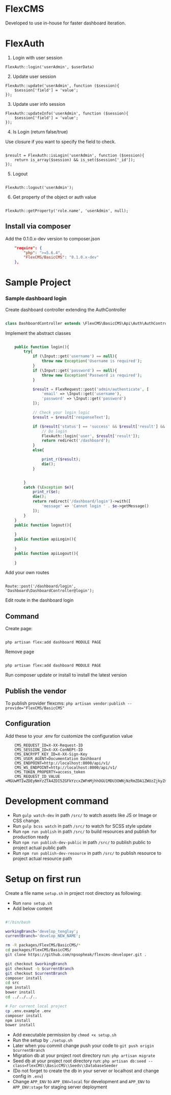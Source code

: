 # FlexCMS

Developed to use in-house for faster dashboard iteration.

# FlexAuth

1. Login with user session

`FlexAuth::login('userAdmin', $userData)`

2. Update user session

```
FlexAuth::update('userAdmin', function ($session){
    $session['field'] = 'value';
});

```
3. Update user info session

```
FlexAuth::updateInfo('userAdmin', function ($session){
    $session['field'] = 'value';
});

```

4. Is Login (return false/true)

Use closure if you want to specify the field to check.

```

$result = FlexAuth::isLogin('userAdmin', function ($session){
    return is_array($session) && is_set($session['_id']);
});

```

5. Logout

```

FlexAuth::logout('userAdmin');

```

6. Get property of the object or auth value

```

FlexAuth::getProperty('role.name', 'userAdmin', null);

```

## Install via composer 

Add the 0.1.0.x-dev version to composer.json

```json
    "require": {
        "php": ">=5.6.4",
        "FlexCMS/BasicCMS": "0.1.0.x-dev"
    },

```
# Sample Project

### Sample dashboard login 

Create dashboard controller extending the AuthController

```php

class DashboardController extends \FlexCMS\BasicCMS\Api\Auth\AuthController

```

Implement the abstract classes

```php

    public function login(){
        try{
            if (\Input::get('username') == null){
                throw new Exception('Username is required');
            }
            if (\Input::get('password') == null){
                throw new Exception('Password is required');
            }

            $result = FlexRequest::post('admin/authenticate', [
                'email' => \Input::get('username'),
                'password' => \Input::get('password')
            ]);

            // Check your login logic
            $result = $result['responseText'];

            if ($result['status'] == 'success' && $result['result'] && isset($result['result']['token'])){
                // Do login
                FlexAuth::login('user', $result['result']);
                return redirect('/dashboard');
            }
            else{

                print_r($result);
                die();
            }


        }
        catch (\Exception $e){
            print_r($e);
            die();
            return redirect('/dashboard/login')->with([
                'message' => 'Cannot login ' . $e->getMessage()
            ]);
        }
    }
    public function logout(){
        
    }
    public function apiLogin(){
        
    }
    public function apiLogout(){
        
    }

```

Add your own routes

```

Route::post('/dashboard/login', 'Dashboard\DashboardController@login');

```

Edit route in the dashboard login

## Command

Create page:

```

php artisan flex:add dashboard MODULE PAGE

```

Remove page

```

php artisan flex:add dashboard MODULE PAGE

```

Run composer update or install to install the latest version

## Publish the vendor

To publish provider flexcms: `php artisan vendor:publish --provide="FlexCMS/BasicCMS"`

## Configuration

Add these to your .env for customize the configuration value

```
    CMS_REQUEST_ID=X-XX-Request-ID
    CMS_SESSION_ID=X-XX-ConNEPt-ID
    CMS_ENCRYPT_KEY_ID=X-XX-Sign-Key
	CMS_USER_AGENT=Documentation Dashboard
    CMS_ENDPOINT=http://localhost:8000/api/v1/
	CMS_WS_ENDPOINT=http://localhost:8000/api/v1/
	CMS_TOKEN_PROPERTY=access_token
    CMS_REQUEST_ID_VALUE =MGUwMTIwZDEyNmYzZTA4ZDI5ZGFkYzcxZWFmMjhhOGU1MDU3OWNjNzRmZDA1ZWUzZjkyZmU5NTc0OWI1ZjE4Nw==
```

# Development command

- Run `gulp watch-dev` in path `/src/` to watch assets like JS or Image or CSS change.
- Run `gulp bcss watch` in path `/src/` to watch for SCSS style update
- Run `npm run publish` in path `/src/` to build resources and publish for production ready
- Run `npm run publish-dev-public` in path `/src/` to publish public to project actual public path
- Run `npm run publish-dev-resource` in path `/src/` to publish resource to project actual resource path

# Setup on first run

Create a file name `setup.sh` in project root directory as following:

- Run `nano setup.sh`
- Add below content

```sh

#!/bin/bash

workingBranch='develop_tenglay';
currentBranch='develop_NEW_NAME';

rm -R packages/FlexCMS/BasicCMS/*
cd packages/FlexCMS/BasicCMS/
git clone https://github.com/npsopheak/flexcms-developer.git .

git checkout $workingBranch
git checkout -b $currentBranch
git checkout $currentBranch
composer install
cd src
npm install
bower install
cd ../../../..

# For current local project
cp .env.example .env
composer install
npm install
bower install

```

- Add executable permission by `chmod +x setup.sh`
- Run the setup by `./setup.sh`
- Later when you commit change push your code to `git push origin $currentBranch`
- Migration db at your project root directory run: `php artisan migrate`
- Seed db at your project root directory run: `php artisan db:seed --class=FlexCMS\\BasicCMS\\Seeds\\DatabaseSeeder`
- (Do not forget to create the db in your server or localhost and change config in `.env`)
- Change `APP_ENV` to `APP_ENV=local` for development and `APP_ENV` to `APP_ENV:stage` for staging server deployment

